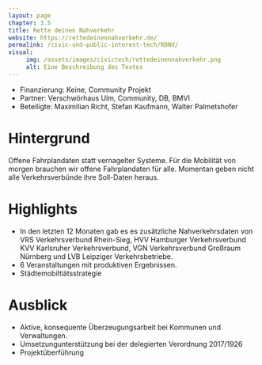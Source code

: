 ```yaml
---
layout: page
chapter: 3.5
title: Rette deinen Nahverkehr
website: https://rettedeinennahverkehr.de/
permalink: /civic-und-public-interest-tech/RDNV/
visual:
     img: /assets/images/civictech/rettedeinennahverkehr.png
     alt: Eine Beschreibung des Textes
---
```



* Finanzierung: Keine, Community Projekt
* Partner: Verschwörhaus Ulm, Community, DB, BMVI
* Beteiligte: Maximilian Richt, Stefan Kaufmann, Walter Palmetshofer


# Hintergrund

Offene Fahrplan­daten statt vernagelter Systeme. Für die Mobilität von morgen brauchen wir offene Fahrplandaten für alle. Momentan geben nicht alle Verkehrs­verbünde ihre Soll-Daten heraus.


# Highlights

* In den letzten 12 Monaten gab es es zusätzliche Nahverkehrsdaten von VRS Verkehrsverbund Rhein-Sieg, HVV Hamburger Verkehrsverbund
KVV Karlsruher Verkehrsverbund, VGN Verkehrsverbund Großraum Nürnberg und LVB Leipziger Verkehrsbetriebe.
* 6 Veranstaltungen mit produktiven Ergebnissen.
* Städtemobiltiätsstrategie


# Ausblick

* Aktive, konsequente Überzeugungsarbeit bei Kommunen und Verwaltungen.
* Umsetzungunterstützung bei der delegierten Verordnung 2017/1926
* Projektüberführung

